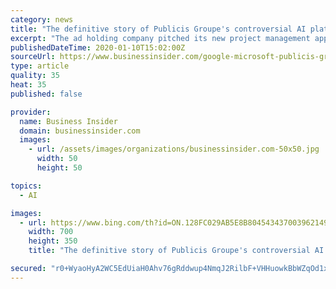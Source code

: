 ```yaml
---
category: news
title: "The definitive story of Publicis Groupe's controversial AI platform Marcel, which has been hampered by confusion, ridicule, and delays"
excerpt: "The ad holding company pitched its new project management app as a tool to \"break the industry,\" but former executives call it a cautionary tale."
publishedDateTime: 2020-01-10T15:02:00Z
sourceUrl: https://www.businessinsider.com/google-microsoft-publicis-groupe-controversial-ai-platform-marcel-2020-1
type: article
quality: 35
heat: 35
published: false

provider:
  name: Business Insider
  domain: businessinsider.com
  images:
    - url: /assets/images/organizations/businessinsider.com-50x50.jpg
      width: 50
      height: 50

topics:
  - AI

images:
  - url: https://www.bing.com/th?id=ON.128FC029AB5E8B804543437003962149
    width: 700
    height: 350
    title: "The definitive story of Publicis Groupe's controversial AI platform Marcel, which has been hampered by confusion, ridicule, and delays"

secured: "r0+WyaoHyA2WC5EdUiaH0Ahv76gRddwup4NmqJ2RilbF+VHHuowkBbWZqOd1xO9MK2iraRUmzH0PSnxkUT4fJS/oVTrLViKCqLPgGlrzT3dx3RXgei5uYexNERNFLNY/1k4qybA0Nbm6XPAhQeu7yrwTx/+fDV5GucsMfmSCUGIiPIpNA/7mI7SNIinUr4SFB+AI0GexWdnxm+RIT1vi0Q5txXyK/bbqk3DMOvomronsd8BOPr85g5N+boYWeoeQl3ZMYBTRpmNqlqrxs4Fvlg==;8eOPkRYpBo3DbGoU4k70bQ=="
---
```


